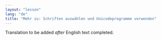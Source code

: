 ```yaml
---
layout: "lesson"
lang: "de"
title: "Mehr zu: Schriften auswählen und Unicodeprogramme verwenden"
---
```

Translation to be added _after_ English text completed.
